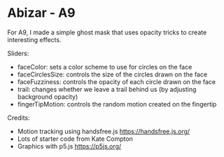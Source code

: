 # Abizar - A9

For A9, I made a simple ghost mask that uses opacity tricks to create
interesting effects.

Sliders:
- faceColor: sets a color scheme to use for circles on the face
- faceCirclesSize: controls the size of the circles drawn on the face
- faceFuzziness: controls the opacity of each circle drawn on the face
- trail: changes whether we leave a trail behind us (by adjusting background opacity)
- fingerTipMotion: controls the random motion created on the fingertip

Credits:
- Motion tracking using handsfree.js https://handsfree.js.org/
- Lots of starter code from Kate Compton
- Graphics with p5.js https://p5js.org/
